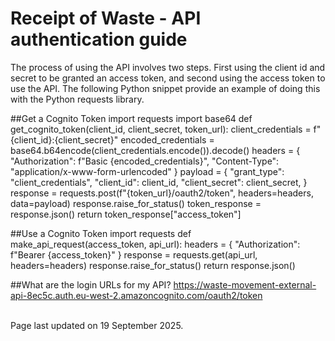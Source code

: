 # Receipt of Waste - API authentication guide

The process of using the API involves two steps. First using the client id and secret to be granted an access token, and second using the access token to use the API. The following Python snippet provide an example of doing this with the Python requests library.

##Get a Cognito Token
import requests 
import base64 
def get_cognito_token(client_id, client_secret, token_url):
client_credentials = f"{client_id}:{client_secret}"
encoded_credentials = base64.b64encode(client_credentials.encode()).decode() 
headers = { "Authorization": f"Basic {encoded_credentials}", "Content-Type": "application/x-www-form-urlencoded" } payload = { "grant_type": "client_credentials", "client_id": client_id, "client_secret": client_secret, } response = requests.post(f"{token_url}/oauth2/token", headers=headers, data=payload) response.raise_for_status() token_response = response.json() return token_response["access_token"] 

##Use a Cognito Token
import requests def make_api_request(access_token, api_url): 
headers = { "Authorization": f"Bearer {access_token}" } response = requests.get(api_url, headers=headers) response.raise_for_status() return response.json() 

##What are the login URLs for my API?
https://waste-movement-external-api-8ec5c.auth.eu-west-2.amazoncognito.com/oauth2/token

<br/>Page last updated on 19 September 2025.
